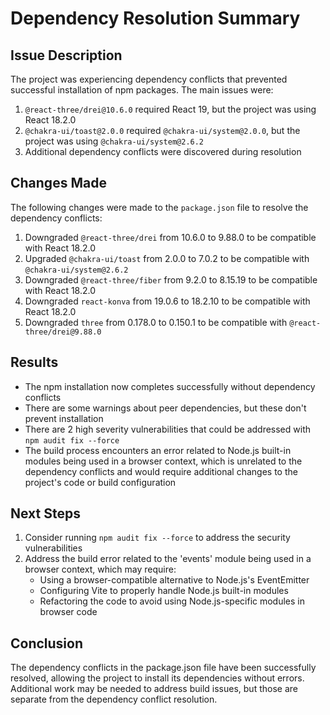 # Dependency Resolution Summary

## Issue Description
The project was experiencing dependency conflicts that prevented successful installation of npm packages. The main issues were:

1. `@react-three/drei@10.6.0` required React 19, but the project was using React 18.2.0
2. `@chakra-ui/toast@2.0.0` required `@chakra-ui/system@2.0.0`, but the project was using `@chakra-ui/system@2.6.2`
3. Additional dependency conflicts were discovered during resolution

## Changes Made

The following changes were made to the `package.json` file to resolve the dependency conflicts:

1. Downgraded `@react-three/drei` from 10.6.0 to 9.88.0 to be compatible with React 18.2.0
2. Upgraded `@chakra-ui/toast` from 2.0.0 to 7.0.2 to be compatible with `@chakra-ui/system@2.6.2`
3. Downgraded `@react-three/fiber` from 9.2.0 to 8.15.19 to be compatible with React 18.2.0
4. Downgraded `react-konva` from 19.0.6 to 18.2.10 to be compatible with React 18.2.0
5. Downgraded `three` from 0.178.0 to 0.150.1 to be compatible with `@react-three/drei@9.88.0`

## Results

- The npm installation now completes successfully without dependency conflicts
- There are some warnings about peer dependencies, but these don't prevent installation
- There are 2 high severity vulnerabilities that could be addressed with `npm audit fix --force`
- The build process encounters an error related to Node.js built-in modules being used in a browser context, which is unrelated to the dependency conflicts and would require additional changes to the project's code or build configuration

## Next Steps

1. Consider running `npm audit fix --force` to address the security vulnerabilities
2. Address the build error related to the 'events' module being used in a browser context, which may require:
   - Using a browser-compatible alternative to Node.js's EventEmitter
   - Configuring Vite to properly handle Node.js built-in modules
   - Refactoring the code to avoid using Node.js-specific modules in browser code

## Conclusion

The dependency conflicts in the package.json file have been successfully resolved, allowing the project to install its dependencies without errors. Additional work may be needed to address build issues, but those are separate from the dependency conflict resolution.